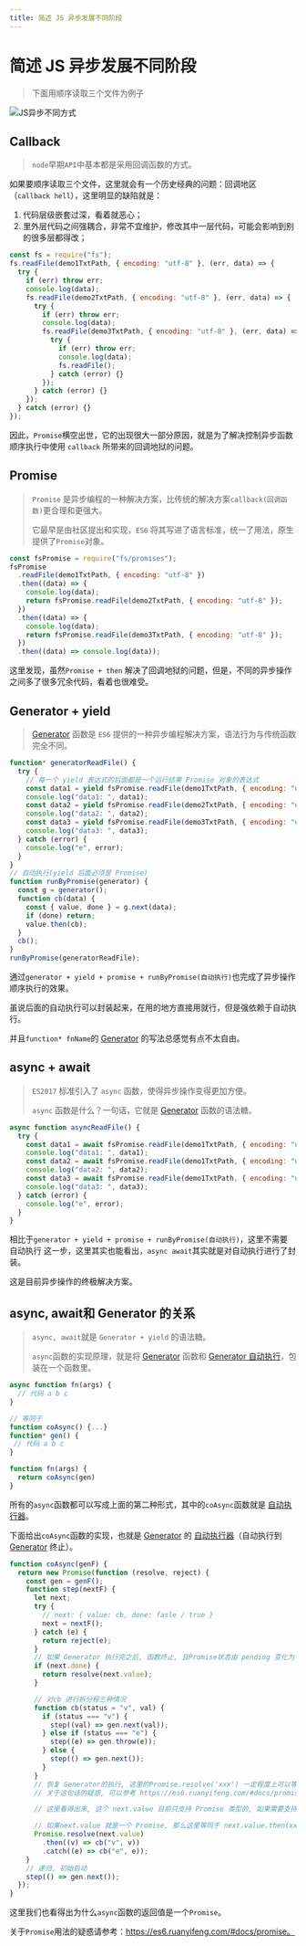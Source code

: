 ```yaml
---
title: 简述 JS 异步发展不同阶段
---
```


[Generator]: /basic/generator
[Generator 自动执行]: /basic/generator#自动执行-generator

# 简述 JS 异步发展不同阶段

> 下面用顺序读取三个文件为例子

![JS异步不同方式](https://cdn.jsdelivr.net/gh/Mr-xzq/PicBed/img/JS异步不同方式.jpg)

## Callback

> `node`早期`API`中基本都是采用回调函数的方式。

如果要顺序读取三个文件，这里就会有一个历史经典的问题：回调地区（`callback hell`），这里明显的缺陷就是：

1. 代码层级嵌套过深，看着就恶心；
2. 里外层代码之间强耦合，非常不宜维护，修改其中一层代码，可能会影响到别的很多层都得改；

```js
const fs = require("fs");
fs.readFile(demo1TxtPath, { encoding: "utf-8" }, (err, data) => {
  try {
    if (err) throw err;
    console.log(data);
    fs.readFile(demo2TxtPath, { encoding: "utf-8" }, (err, data) => {
      try {
        if (err) throw err;
        console.log(data);
        fs.readFile(demo3TxtPath, { encoding: "utf-8" }, (err, data) => {
          try {
            if (err) throw err;
            console.log(data);
            fs.readFile();
          } catch (error) {}
        });
      } catch (error) {}
    });
  } catch (error) {}
});
```

因此，`Promise`横空出世，它的出现很大一部分原因，就是为了解决控制异步函数顺序执行中使用 `callback` 所带来的回调地狱的问题。

## Promise

> `Promise` 是异步编程的一种解决方案，比传统的解决方案`callback(回调函数)`更合理和更强大。
>
> 它最早是由社区提出和实现，`ES6` 将其写进了语言标准，统一了用法，原生提供了`Promise`对象。

```js
const fsPromise = require("fs/promises");
fsPromise
  .readFile(demo1TxtPath, { encoding: "utf-8" })
  .then((data) => {
    console.log(data);
    return fsPromise.readFile(demo2TxtPath, { encoding: "utf-8" });
  })
  .then((data) => {
    console.log(data);
    return fsPromise.readFile(demo3TxtPath, { encoding: "utf-8" });
  })
  .then((data) => console.log(data));
```

这里发现，虽然`Promise + then` 解决了回调地狱的问题，但是，不同的异步操作之间多了很多冗余代码，看着也很难受。

## Generator + yield

> [Generator] 函数是 `ES6` 提供的一种异步编程解决方案，语法行为与传统函数完全不同。

```js
function* generatorReadFile() {
  try {
    // 每一个 yield 表达式的后面都是一个运行结果 Promise 对象的表达式
    const data1 = yield fsPromise.readFile(demo1TxtPath, { encoding: "utf-8" });
    console.log("data1: ", data1);
    const data2 = yield fsPromise.readFile(demo2TxtPath, { encoding: "utf-8" });
    console.log("data2: ", data2);
    const data3 = yield fsPromise.readFile(demo3TxtPath, { encoding: "utf-8" });
    console.log("data3: ", data3);
  } catch (error) {
    console.log("e", error);
  }
}
// 自动执行(yield 后面必须是 Promise)
function runByPromise(generator) {
  const g = generator();
  function cb(data) {
    const { value, done } = g.next(data);
    if (done) return;
    value.then(cb);
  }
  cb();
}
runByPromise(generatorReadFile);
```

通过`generator + yield + promise + runByPromise(自动执行)`也完成了异步操作顺序执行的效果。

虽说后面的自动执行可以封装起来，在用的地方直接用就行，但是强依赖于自动执行。

并且`function* fnName`的 [Generator] 的写法总感觉有点不太自由。

## async + await

> `ES2017` 标准引入了 `async` 函数，使得异步操作变得更加方便。
>
> `async` 函数是什么？一句话，它就是 [Generator] 函数的语法糖。

```js
async function asyncReadFile() {
  try {
    const data1 = await fsPromise.readFile(demo1TxtPath, { encoding: "utf-8" });
    console.log("data1: ", data1);
    const data2 = await fsPromise.readFile(demo1TxtPath, { encoding: "utf-8" });
    console.log("data2: ", data2);
    const data3 = await fsPromise.readFile(demo1TxtPath, { encoding: "utf-8" });
    console.log("data3: ", data3);
  } catch (error) {
    console.log("e", error);
  }
}
```

相比于`generator + yield + promise + runByPromise(自动执行)`，这里不需要 自动执行 这一步，这里其实也能看出，`async await`其实就是对自动执行进行了封装。

这是目前异步操作的终极解决方案。

## async, await和 Generator 的关系

> `async, await`就是 `Generator + yield` 的语法糖。
>
> `async`函数的实现原理，就是将 [Generator] 函数和 [Generator 自动执行]，包装在一个函数里。

```js
async function fn(args) {
  // 代码 a b c
}

// 等同于
function coAsync() {...}
function* gen() {
 // 代码 a b c
}

function fn(args) {
  return coAsync(gen)
}
```

所有的`async`函数都可以写成上面的第二种形式，其中的`coAsync`函数就是 [自动执行器][Generator 自动执行]。

下面给出`coAsync`函数的实现，也就是 [Generator] 的 [自动执行器][Generator 自动执行]（自动执行到 [Generator] 终止）。

```js
function coAsync(genF) {
  return new Promise(function (resolve, reject) {
    const gen = genF();
    function step(nextF) {
      let next;
      try {
        // next: { value: cb, done: fasle / true }
        next = nextF();
      } catch (e) {
        return reject(e);
      }
      // 如果 Generator 执行完之后, 函数终止, 且Promise状态由 pending 变化为 fulfilled
      if (next.done) {
        return resolve(next.value);
      }

      // 对cb 进行拆分程三种情况
      function cb(status = "v", val) {
        if (status === "v") {
          step((val) => gen.next(val));
        } else if (status === "e") {
          step((e) => gen.throw(e));
        } else {
          step(() => gen.next());
        }
      }
      // 恢复 Generator的执行, 这里的Promise.resolve('xxx') 一定程度上可以等价为 new Promise((resolve, reject) => resolve('xxx'))
      // 关于这句话的疑惑, 可以参考 https://es6.ruanyifeng.com/#docs/promise#Promise-resolve

      // 这里看得出来, 这个 next.value 目前只支持 Promise 类型的, 如果需要支持 thunk 类型的, 那么需要将 thunk 类型的 next.value 包装成 Promise 然后进行操作

      // 如果next.value 就是一个 Promise, 那么这里等同于 next.value.then(xxx).catch(xxx)
      Promise.resolve(next.value)
        .then((v) => cb("v", v))
        .catch((e) => cb("e", e));
    }
    // 递归, 初始启动
    step(() => gen.next());
  });
}
```

这里我们也看得出为什么`async`函数的返回值是一个`Promise`。

关于`Promise`用法的疑惑请参考：https://es6.ruanyifeng.com/#docs/promise。
